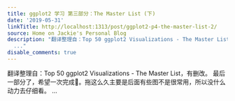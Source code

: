```yaml
---
title: ggplot2 学习 第三部分：The Master List (下)
date: '2019-05-31'
linkTitle: http://localhost:1313/post/ggplot2-p4-the-master-list-2/
source: Home on Jackie's Personal Blog
description: "翻译整理自：Top 50 ggplot2 Visualizations - The Master List，有删改。 最后一部分了，希望一次完成\U0001F648️。拖这么久主要是后面有些图不是很常用，所以没什么动力去仔细看。
  ..."
disable_comments: true
---
```

翻译整理自：Top 50 ggplot2 Visualizations - The Master List，有删改。 最后一部分了，希望一次完成🙈️。拖这么久主要是后面有些图不是很常用，所以没什么动力去仔细看。 ...